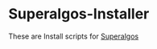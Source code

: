 # Superalgos-Installer
These are Install scripts for [Superalgos](https://github.com/Superalgos/Superalgos)
